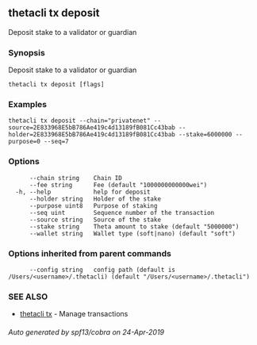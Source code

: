 ## thetacli tx deposit

Deposit stake to a validator or guardian

### Synopsis

Deposit stake to a validator or guardian

```
thetacli tx deposit [flags]
```

### Examples

```
thetacli tx deposit --chain="privatenet" --source=2E833968E5bB786Ae419c4d13189fB081Cc43bab --holder=2E833968E5bB786Ae419c4d13189fB081Cc43bab --stake=6000000 --purpose=0 --seq=7
```

### Options

```
      --chain string    Chain ID
      --fee string      Fee (default "1000000000000wei")
  -h, --help            help for deposit
      --holder string   Holder of the stake
      --purpose uint8   Purpose of staking
      --seq uint        Sequence number of the transaction
      --source string   Source of the stake
      --stake string    Theta amount to stake (default "5000000")
      --wallet string   Wallet type (soft|nano) (default "soft")
```

### Options inherited from parent commands

```
      --config string   config path (default is /Users/<username>/.thetacli) (default "/Users/<username>/.thetacli")
```

### SEE ALSO

* [thetacli tx](thetacli_tx.md)	 - Manage transactions

###### Auto generated by spf13/cobra on 24-Apr-2019
